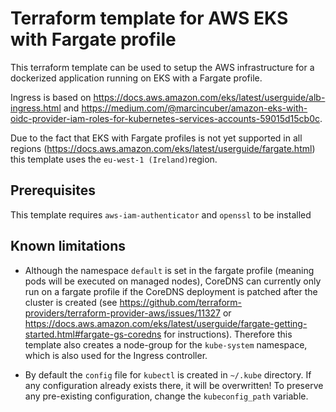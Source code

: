 # Terraform template for AWS EKS with Fargate profile

This terraform template can be used to setup the AWS infrastructure
for a dockerized application running on EKS with a Fargate profile.

Ingress is based on https://docs.aws.amazon.com/eks/latest/userguide/alb-ingress.html
and https://medium.com/@marcincuber/amazon-eks-with-oidc-provider-iam-roles-for-kubernetes-services-accounts-59015d15cb0c.

Due to the fact that EKS with Fargate profiles is not yet supported in all regions
(https://docs.aws.amazon.com/eks/latest/userguide/fargate.html) this template uses
the `eu-west-1 (Ireland)`region.

## Prerequisites

This template requires `aws-iam-authenticator` and `openssl` to be installed

## Known limitations

* Although the namespace `default` is set in the fargate profile (meaning
pods will be executed on managed nodes), CoreDNS can currently only run
on a fargate profile if the CoreDNS deployment is patched after the
cluster is created (see https://github.com/terraform-providers/terraform-provider-aws/issues/11327
or https://docs.aws.amazon.com/eks/latest/userguide/fargate-getting-started.html#fargate-gs-coredns
for instructions). Therefore this template also creates a node-group for the `kube-system`
namespace, which is also used for the Ingress controller.

* By default the `config` file for `kubectl` is created in `~/.kube` directory. If any
configuration already exists there, it will be overwritten! To preserve any pre-existing
configuration, change the `kubeconfig_path` variable.